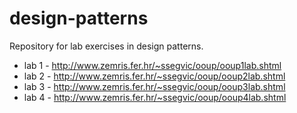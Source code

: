 # design-patterns
Repository for lab exercises in design patterns.

- lab 1 - http://www.zemris.fer.hr/~ssegvic/ooup/ooup1lab.shtml
- lab 2 - http://www.zemris.fer.hr/~ssegvic/ooup/ooup2lab.shtml
- lab 3 - http://www.zemris.fer.hr/~ssegvic/ooup/ooup3lab.shtml
- lab 4 - http://www.zemris.fer.hr/~ssegvic/ooup/ooup4lab.shtml